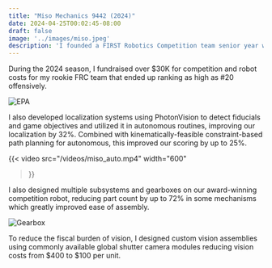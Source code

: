 ```yaml
---
title: "Miso Mechanics 9442 (2024)"
date: 2024-04-25T00:02:45-08:00
draft: false
image: '../images/miso.jpeg'
description: 'I founded a FIRST Robotics Competition team senior year while designing and programming a robot that ranked 20th offensively worldwide while competing. More...'
---
```

During the 2024 season, I fundraised over $30K for competition and robot costs for my rookie FRC team that ended up ranking as high as #20 offensively.

![EPA](/images/miso_epa.jpeg)

I also developed localization systems using PhotonVision to detect fiducials and game objectives and utilized it in autonomous routines, improving our localization by 32%. Combined with kinematically-feasible constraint-based path planning for autonomous, this improved our scoring by up to 25%. 

{{< video
  src="/videos/miso_auto.mp4"
  width="600"
>}}

I also designed multiple subsystems and gearboxes on our award-winning competition robot, reducing part count by up to 72% in some mechanisms which greatly improved ease of assembly. 

![Gearbox](/images/miso_gb.png)

To reduce the fiscal burden of vision, I designed custom vision assemblies using commonly available global shutter camera modules reducing vision costs from $400 to $100 per unit.




